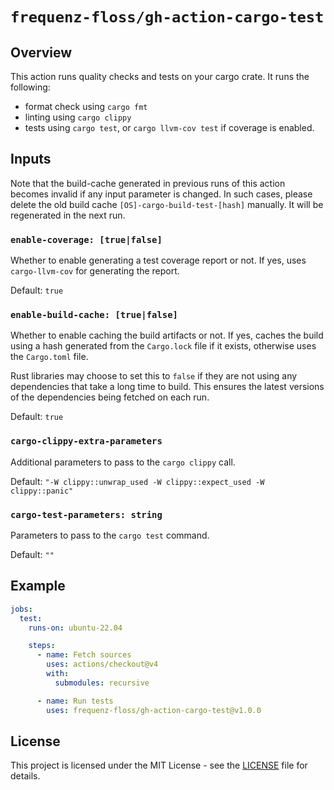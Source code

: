 # `frequenz-floss/gh-action-cargo-test`

## Overview

This action runs quality checks and tests on your cargo crate. It runs the
following:

- format check using `cargo fmt`
- linting using `cargo clippy`
- tests using `cargo test`, or `cargo llvm-cov test` if coverage is enabled.

## Inputs

Note that the build-cache generated in previous runs of this action becomes
invalid if any input parameter is changed. In such cases, please delete the old
build cache `[OS]-cargo-build-test-[hash]` manually. It will be regenerated in
the next run.

### `enable-coverage: [true|false]`

Whether to enable generating a test coverage report or not. If yes, uses
`cargo-llvm-cov` for generating the report.


Default: `true`

### `enable-build-cache: [true|false]`

Whether to enable caching the build artifacts or not. If yes, caches the build
using a hash generated from the `Cargo.lock` file if it exists, otherwise uses
the `Cargo.toml` file.

Rust libraries may choose to set this to `false` if they are not using any
dependencies that take a long time to build. This ensures the latest versions of
the dependencies being fetched on each run.

Default: `true`

### `cargo-clippy-extra-parameters`

Additional parameters to pass to the `cargo clippy` call.

Default: `"-W clippy::unwrap_used -W clippy::expect_used -W clippy::panic"`

### `cargo-test-parameters: string`

Parameters to pass to the `cargo test` command.

Default: `""`

## Example

```yaml
jobs:
  test:
    runs-on: ubuntu-22.04

    steps:
      - name: Fetch sources
        uses: actions/checkout@v4
        with:
          submodules: recursive

      - name: Run tests
        uses: frequenz-floss/gh-action-cargo-test@v1.0.0
```

## License

This project is licensed under the MIT License - see the [LICENSE](LICENSE) file
for details.

